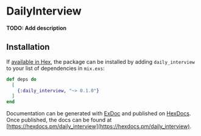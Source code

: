 # DailyInterview

**TODO: Add description**

## Installation

If [available in Hex](https://hex.pm/docs/publish), the package can be installed
by adding `daily_interview` to your list of dependencies in `mix.exs`:

```elixir
def deps do
  [
    {:daily_interview, "~> 0.1.0"}
  ]
end
```

Documentation can be generated with [ExDoc](https://github.com/elixir-lang/ex_doc)
and published on [HexDocs](https://hexdocs.pm). Once published, the docs can
be found at [https://hexdocs.pm/daily_interview](https://hexdocs.pm/daily_interview).


